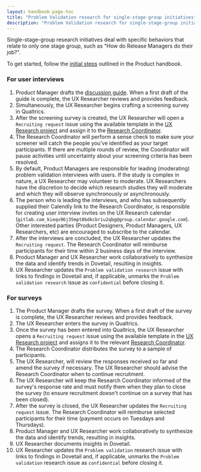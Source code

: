 ```yaml
---
layout: handbook-page-toc
title: "Problem Validation research for single-stage-group initiatives"
description: "Problem Validation research for single-stage-group initiatives usually focuses on specific behaviors relating to one stage group, such as: How do Release Managers do their job?"
---
```



Single-stage-group research initiatives deal with specific behaviors that relate to only one stage group, such as "How do Release Managers do their job?".

To get started, follow the [initial steps](/handbook/product-development-flow/#validation-phase-2-problem-validation) outlined in the Product handbook.

### For user interviews
1. Product Manager drafts the [discussion guide](/handbook/engineering/ux/ux-research-training/discussion-guide-user-interviews/). When a first draft of the guide is complete, the UX Researcher reviews and provides feedback.
1. Simultaneously, the UX Researcher begins crafting a screening survey in Qualtrics.
1. After the screening survey is created, the UX Researcher will open a `Recruiting request` issue using the available template in the [UX Research project](https://gitlab.com/gitlab-org/ux-research/) and assign it to the [Research Coordinator](/handbook/engineering/ux/ux-research-coordination/).
1. The Research Coordinator will perform a sense check to make sure your screener will catch the people you’ve identified as your target participants. If there are multiple rounds of review, the Coordinator will pause activities until uncertainty about your screening criteria has been resolved.
1. By default, Product Managers are responsible for leading (moderating) problem validation interviews with users. If the study is complex in nature, a UX Researcher may volunteer to moderate. UX Researchers have the discretion to decide which research studies they will moderate and which they will observe synchronously or asynchronously.
1. The person who is leading the interviews, and who has subsequently supplied their Calendly link to the Research Coordinator, is responsible for creating user interview invites on the UX Research calendar (`gitlab.com_kieqv96j35mpt8bdkcbriu2qbg@group.calendar.google.com`). Other interested parties (Product Designers, Product Managers, UX Researchers, etc) are encouraged to subscribe to the calendar.
1. After the interviews are concluded, the UX Researcher updates the `Recruiting request`. The Research Coordinator will reimburse participants for their time within 2 business days of the interview.
1. Product Manager and UX Researcher work collaboratively to synthesize the data and identify trends in Dovetail, resulting in insights.
1. UX Researcher updates the `Problem validation research` issue with links to findings in Dovetail and, if applicable, unmarks the `Problem validation research` issue as `confidential` before closing it.

### For surveys
1. The Product Manager drafts the survey. When a first draft of the survey is complete, the UX Researcher reviews and provides feedback.
1. The UX Researcher enters the survey in Qualtrics.
1. Once the survey has been entered into Qualtrics, the UX Researcher opens a `Recruiting request` issue using the available template in the [UX Research project](https://gitlab.com/gitlab-org/ux-research/) and assigns it to the relevant [Research Coordinator](/handbook/engineering/ux/ux-research-coordination/).
1. The Research Coordinator distributes the survey to a sample of participants.
1. The UX Researcher, will review the responses received so far and amend the survey if necessary. The UX Researcher should advise the Research Coordinator when to continue recruitment.
1. The UX Researcher will keep the Research Coordinator informed of the survey's response rate and must notify them when they plan to close the survey (to ensure recruitment doesn't continue on a survey that has been closed).
1. After the survey is closed, the UX Researcher updates the `Recruiting request` issue. The Research Coordinator will reimburse selected participants for their time (payment occurs on Tuesdays and Thursdays).
1. Product Manager and UX Researcher work collaboratively to synthesize the data and identify trends, resulting in insights.
1. UX Researcher documents insights in Dovetail.
1. UX Researcher updates the `Problem validation` research issue with links to findings in Dovetail and, if applicable, unmarks the `Problem validation` research issue as `confidential` before closing it.
